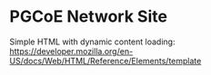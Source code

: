 # PGCoE Network Site

Simple HTML with dynamic content loading:
https://developer.mozilla.org/en-US/docs/Web/HTML/Reference/Elements/template
